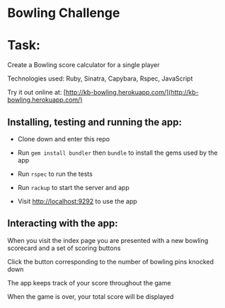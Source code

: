 Bowling Challenge
=================

Task:
=================
Create a Bowling score calculator for a single player

Technologies used: Ruby, Sinatra, Capybara, Rspec, JavaScript

Try it out online at: [http://kb-bowling.herokuapp.com/](http://kb-bowling.herokuapp.com/)


Installing, testing and running the app:
------

* Clone down and enter this repo
* Run `gem install bundler` then `bundle` to install the gems used by the app

* Run `rspec` to run the tests

* Run `rackup` to start the server and app
* Visit [http://localhost:9292](http://localhost:9292) to use the app

Interacting with the app:
-----
When you visit the index page you are presented with a new bowling scorecard and a set of scoring buttons

Click the button corresponding to the number of bowling pins knocked down

The app keeps track of your score throughout the game

When the game is over, your total score will be displayed
